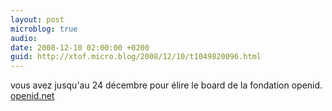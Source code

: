 ```yaml
---
layout: post
microblog: true
audio: 
date: 2008-12-10 02:00:00 +0200
guid: http://xtof.micro.blog/2008/12/10/t1049820096.html
---
```

vous avez jusqu'au 24 décembre pour élire le board de la fondation openid. [openid.net](http://openid.net)
